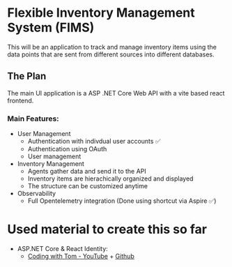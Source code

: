 # Flexible Inventory Management System (FIMS)

This will be an application to track and manage inventory items using the data points that are sent from different sources into different databases.

## The Plan
The main UI application is a ASP .NET Core Web API with a vite based react frontend.

### Main Features:
* User Management
  * Authentication with indivdual user accounts ✅
  * Authentication using OAuth
  * User management
* Inventory Management
  * Agents gather data and send it to the API
  * Inventory items are hierachically organized and displayed
  * The structure can be customized anytime
* Observability
  * Full Opentelemetry integration (Done using shortcut via Aspire ✅)

# Used material to create this so far
* ASP.NET Core & React Identity:
  * [Coding with Tom - YouTube](https://youtu.be/eYiLt2gQuME?si=biQYTxXztPYYGQ_o) + [Github](https://github.com/codingwithtom1/ReactIdentity)
